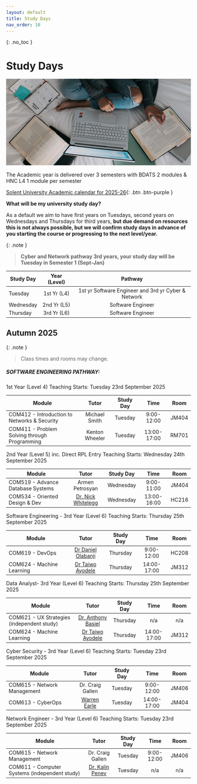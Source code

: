 ```yaml
---
layout: default
title: Study Days
nav_order: 10
---
```


{: .no_toc }

# Study Days

![windows-v94mlgvsza4-unsplash.jpg](./images/windows-v94mlgvsza4-unsplash.jpg)

The Academic year is delivered over 3 semesters with BDATS 2 modules &  HNC L4 1 module per semester 

[Solent University Academic calendar for 2025-26](https://students.solent.ac.uk/official-documents/policy-governance-and-information/academic-calendar-2025-26.pdf){: .btn .btn-purple }

**What will be my university study day?**

As a default we aim to have first years on Tuesdays, second years on Wednesdays and Thursdays for third years, **but due demand on resources this is not always possible, but we will confirm study days in advance of you starting the course or progressing to the next level/year.**

{: .note } 
> **Cyber and Network pathway 3rd years, your study day will be Tuesday in Semester 1 (Sept-Jan)**


| Study Day | Year (Level) |                       Pathway                       |
| --------- | :----------: | :-------------------------------------------------: |
| Tuesday   | 1st Yr (L4)  | 1st yr Software Engineer and 3rd yr Cyber & Network |
| Wednesday | 2nd Yr (L5)  |                  Software Engineer                  |
| Thursday  | 3rd Yr (L6)  |                  Software Engineer                  |



## Autumn 2025

{: .note } 
> Class times and rooms may change.

##### SOFTWARE ENGINEERING PATHWAY:
1st Year (Level 4) Teaching Starts: Tuesday 23rd September 2025

| Module                                       |     Tutor      | Study Day |    Time     | Room  |
| -------------------------------------------- | :------------: | :-------: | :---------: | :---: |
| COM412 - Introduction to Networks & Security | Michael Smith  |  Tuesday  | 9:00-12:00  | JM404 |
| COM411 - Problem Solving through Programming | Kenton Wheeler |  Tuesday  | 13:00-17:00 | RM701 |

2nd Year (Level 5)  inc. Direct RPL Entry Teaching Starts: Wednesday 24th September 2025

| Module                                         | Tutor                                   | Study Day |  Time        | Room    |
| ---------------------------------------------- | :-------: | :----------: | :------:| :--------------------------------------------: |
| COM519 - Advance Database Systems | Armen Petrosyan | Wednesday | 9:00-11:00 | JM404 |
| COM534 - Oriented Design & Dev                 | [Dr. Nick Whitelegg](https://pure.solent.ac.uk/en/persons/nick-whitelegg/network-persons/) | Wednesday   | 13:00-16:00 | HC216 |

Software Engineering - 3rd Year (Level 6) Teaching Starts: Thursday 25th September 2025

| Module                    |                            Tutor                            | Study Day |    Time     | Room  |
| ------------------------- | :---------------------------------------------------------: | :-------: | :---------: | :---: |
| COM619 - DevOps           | [Dr Daniel Olabanji](https://learn.solent.ac.uk/course/...) | Thursday  | 9:00-12:00  | HC208 |
| COM624 - Machine Learning | [Dr Taiwo Ayodele](https://www.solent.ac.uk/staff/academic) | Thursday  | 14:00-17:00 | JM312 |

Data Analyst- 3rd Year (Level 6) Teaching Starts: Thursday 25th September 2025

| Module                                     |                            Tutor                             | Study Day |    Time     | Room  |
| ------------------------------------------ | :----------------------------------------------------------: | :-------: | :---------: | :---: |
| COM621 - UX Strategies (independent study) | [Dr. Anthony Basiel](https://www.solent.ac.uk/staff/academic/dr-anthony-basiel) | Thursday  |     n/a     |  n/a  |
| COM624 - Machine Learning                  | [Dr Taiwo Ayodele](https://www.solent.ac.uk/staff/academic)  | Thursday  | 14:00-17:00 | JM312 |

Cyber Security - 3rd Year (Level 6) Teaching Starts: Tuesday 23rd September 2025

| Module                      |                            Tutor                             | Study Day |    Time     | Room  |
| --------------------------- | :----------------------------------------------------------: | :-------: | :---------: | :---: |
| COM615 - Network Management | Dr. Craig Gallen |  Tuesday  | 9:00-12:00  | JM406 |
| COM613 - CyberOps           | [Warren Earle](https://www.solent.ac.uk/staff-profiles/academic-profiles/warren-earle) |  Tuesday  | 14:00-17:00 | JM404 |

Network Engineer - 3rd Year (Level 6) Teaching Starts: Tuesday 23rd  September 2025

| Module                                        |                            Tutor                             | Study Day |    Time    | Room  |
| --------------------------------------------- | :----------------------------------------------------------: | :-------: | :--------: | :---: |
| COM615 - Network Management                   | Dr. Craig Gallen |  Tuesday  | 9:00-12:00 | JM406 |
| COM611 - Computer Systems (independent study) | [Dr. Kalin Penev](https://pure.solent.ac.uk/en/persons/kalin-penev) |  Tuesday  |    n/a     |  n/a  |
